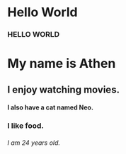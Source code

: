 # Hello World

### HELLO WORLD

# My name is Athen

## I enjoy watching movies.

#### I also have a cat named Neo.

### I like food.

###### I am 24 years old.
